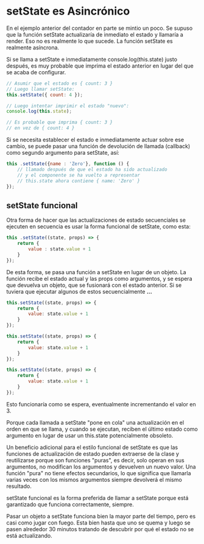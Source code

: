 # setState es Asincrónico

En el ejemplo anterior del contador en parte se mintio un poco. Se supuso que la función setState actualizaría de inmediato el estado y llamaría a render. Eso no es realmente lo que sucede. La función setState es realmente asíncrona.

Si se llama a setState e inmediatamente console.log(this.state) justo después, es muy probable que imprima el estado anterior en lugar del que se acaba de configurar.

```js
// Asumir que el estado es { count: 3 }
// Luego llamar setState:
this.setState({ count: 4 });

// Luego intentar imprimir el estado "nuevo":
console.log(this.state);

// Es probable que imprima { count: 3 }
// en vez de { count: 4 }
```

Si se necesita establecer el estado e inmediatamente actuar sobre ese cambio, se puede pasar una función de devolución de llamada (callback) como segundo argumento para setState, así:

```js
this .setState({name : 'Zero'}, function () {
    // llamado después de que el estado ha sido actualizado
    // y el componente se ha vuelto a representar
    // this.state ahora contiene { name: 'Zero' }
});
```

## setState funcional

Otra forma de hacer que las actualizaciones de estado secuenciales se ejecuten en secuencia es usar la forma funcional de setState, como esta:

```js
this .setState((state, props) => {
    return {
        value : state.value + 1
    }
});
```

De esta forma, se pasa una función a setState en lugar de un objeto. La función recibe el estado actual y las props como argumentos, y se espera que devuelva un objeto, que se fusionará con el estado anterior. Si se tuviera que ejecutar algunos de estos secuencialmente **...**

```js
this.setState((state, props) => {
    return {
        value: state.value + 1
    }
});

this.setState((state, props) => {
    return {
        value: state.value + 1
    }
});

this.setState((state, props) => {
    return {
        value: state.value + 1
    }
});    
```

Esto funcionaría como se espera, eventualmente incrementando el valor en 3.

Porque cada llamada a setState "pone en cola" una actualización en el orden en que se llama, y cuando se ejecutan, reciben el último estado como argumento en lugar de usar un this.state potencialmente obsoleto.

Un beneficio adicional para el estilo funcional de setState es que las funciones de actualización de estado pueden extraerse de la clase y reutilizarse porque son funciones "puras", es decir, solo operan en sus argumentos, no modifican los argumentos y devuelven un nuevo valor. Una función "pura" no tiene efectos secundarios, lo que significa que llamarla varias veces con los mismos argumentos siempre devolverá el mismo resultado.

setState funcional es la forma preferida de llamar a setState porque está garantizado que funciona correctamente, siempre.

Pasar un objeto a setState funciona bien la mayor parte del tiempo, pero es casi como jugar con fuego. Esta bien hasta que uno se quema y luego se pasen alrededor 30 minutos tratando de descubrir por qué el estado no se está actualizando.